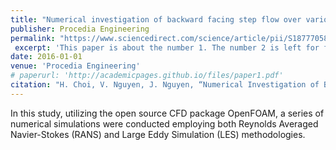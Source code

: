 ```yaml
---
title: "Numerical investigation of backward facing step flow over various step angles"
publisher: Procedia Engineering
permalink: "https://www.sciencedirect.com/science/article/pii/S1877705816318975"
 excerpt: 'This paper is about the number 1. The number 2 is left for future work.'
date: 2016-01-01
venue: 'Procedia Engineering'
# paperurl: 'http://academicpages.github.io/files/paper1.pdf'
citation: "H. Choi, V. Nguyen, J. Nguyen, “Numerical Investigation of Backward Facing Step Flow over Various Step Angles,” Procedia engineering, vol. 154, pp. 420–425, 2016, doi: 10.1016/j.proeng.2016.07.508."
---
```


In this study, utilizing the open source CFD package OpenFOAM, a series of numerical simulations were conducted employing both Reynolds Averaged Navier-Stokes (RANS) and Large Eddy Simulation (LES) methodologies.
